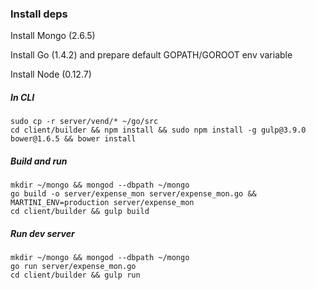 ### Install deps

Install Mongo (2.6.5)

Install Go (1.4.2) and prepare default GOPATH/GOROOT env variable

Install Node (0.12.7)

##### In CLI

    sudo cp -r server/vend/* ~/go/src
    cd client/builder && npm install && sudo npm install -g gulp@3.9.0 bower@1.6.5 && bower install

##### Build and run

    mkdir ~/mongo && mongod --dbpath ~/mongo
    go build -o server/expense_mon server/expense_mon.go && MARTINI_ENV=production server/expense_mon
    cd client/builder && gulp build

##### Run dev server

    mkdir ~/mongo && mongod --dbpath ~/mongo
    go run server/expense_mon.go
    cd client/builder && gulp run